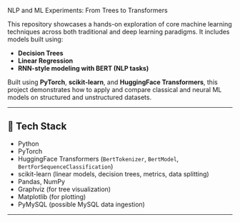 NLP and ML Experiments: From Trees to Transformers

This repository showcases a hands-on exploration of core machine learning techniques across both traditional and deep learning paradigms. It includes models built using:
- **Decision Trees**
- **Linear Regression**
- **RNN-style modeling with BERT (NLP tasks)**

Built using **PyTorch**, **scikit-learn**, and **HuggingFace Transformers**, this project demonstrates how to apply and compare classical and neural ML models on structured and unstructured datasets.

---

## 🔧 Tech Stack

- Python
- PyTorch
- HuggingFace Transformers (`BertTokenizer`, `BertModel`, `BertForSequenceClassification`)
- scikit-learn (linear models, decision trees, metrics, data splitting)
- Pandas, NumPy
- Graphviz (for tree visualization)
- Matplotlib (for plotting)
- PyMySQL (possible MySQL data ingestion)

---

